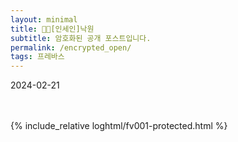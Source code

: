 ```yaml
---
layout: minimal
title: 🖤💚[인세인]낙원
subtitle: 암호화된 공개 포스트입니다.
permalink: /encrypted_open/
tags: 프레바스
---
```


2024-02-21

　　

{% include_relative loghtml/fv001-protected.html %}



      　　
